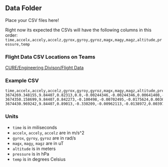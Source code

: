 ## Data Folder

Place your CSV files here!

Right now its expected the CSVs will have the following columns in this order:
`time,accelx,accely,accelz,gyrox,gyroy,gyroz,magx,magy,magz,altitude,pressure,temp`

### Flight Data CSV Locations on Teams
[CURE/Engineering Divison/Flight Data](https://clemson.sharepoint.com/:f:/r/teams/ClemsonUniversityRocketEngineering/Shared%20Documents/CURE/Engineering%20Division/Flight%20Data?csf=1&web=1&e=TvkbCZ)

### Example CSV
```
time,accelx,accely,accelz,gyrox,gyroy,gyroz,magx,magy,magz,altitude,pressure,temp
3674269.348155,9.84407,0.82313,0.0,-0.00244346,-0.00244346,0.00641408,-55.5539,-15.1564,17.2464,2.32248,1021.35,30.2456
3674350.158699,9.84407,0.842273,-0.100498,-0.00702495,-0.0175624,0.00366519,-55.6416,-15.1272,17.0418,2.66052,1021.37,30.2545
3674430.969242,9.84407,0.89013,-0.330209,-0.00962113,-0.0138972,0.00397062,-55.8755,-15.2002,17.9772,2.82953,1021.38,30.2545
```

### Units
- `time` is in miliseconds
- `accelx`, `accely`, `accelz` are in m/s^2
- `gyrox`, `gyroy`, `gyroz` are in rad/s
- `magx`, `magy`, `magz` are in uT
- `altitude` is in meters
- `pressure` is in hPa
- `temp` is in degrees Celsius
